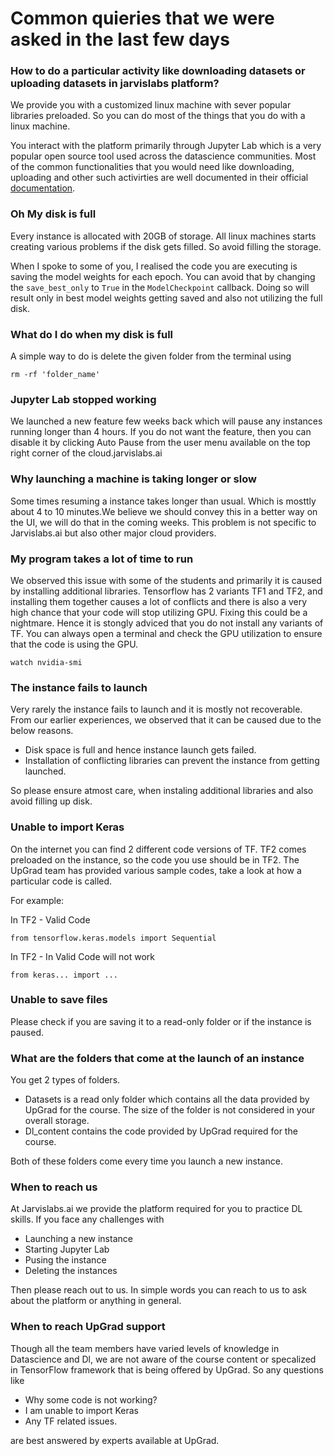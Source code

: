 # Common quieries that we were asked in the last few days

### How to do a particular activity like downloading datasets or uploading datasets in jarvislabs platform?
We provide you with a customized linux machine with sever popular libraries preloaded. So you can do most of the things that you do with a linux machine. 

You interact with the platform primarily through Jupyter Lab which is a very popular open source tool used across the datascience communities. Most of the common functionalities that you would need like downloading, uploading and other such activirties are well documented in their official [documentation](https://jupyterlab.readthedocs.io/en/stable/search.html?q=download&check_keywords=yes&area=default). 

### Oh My disk is full

Every instance is allocated with 20GB of storage. All linux machines starts creating various problems if the disk gets filled. So avoid filling the storage. 

When I spoke to some of you, I realised the code you are executing is saving the model weights for each epoch. You can avoid that by changing the `save_best_only` to `True` in the `ModelCheckpoint` callback. Doing so will result only in best model weights getting saved and also not utilizing the full disk.

### What do I do when my disk is full

A simple way to do is delete the given folder from the terminal using 

```
rm -rf 'folder_name'
```

### Jupyter Lab stopped working

We launched a new feature few weeks back which will pause any instances running longer than 4 hours. If you do not want the feature, then you can disable it by clicking Auto Pause from the user menu available on the top right corner of the cloud.jarvislabs.ai

### Why launching a machine is taking longer or slow

Some times resuming a instance takes longer than usual. Which is mosttly about 4 to 10 minutes.We believe we should convey this in a better way on the UI, we will do that in the coming weeks. This problem is not specific to Jarvislabs.ai but also other major cloud providers.

### My program takes a lot of time to run

We observed this issue with some of the students and primarily it is caused by installing additional libraries. Tensorflow has 2 variants TF1 and TF2, and installing them together causes a lot of conflicts and there is also a very high chance that your code will stop utilizing GPU. Fixing this could be a nightmare. Hence it is stongly adviced that you do not install any variants of TF. You can always open a terminal and check the GPU utilization to ensure that the code is using the GPU.

```
watch nvidia-smi
```

### The instance fails to launch

Very rarely the instance fails to launch and it is mostly not recoverable. From our earlier experiences, we observed that it can be caused due to the below reasons.

- Disk space is full and hence instance launch gets failed.
- Installation of conflicting libraries can prevent the instance from getting launched. 

So please ensure atmost care, when instaling additional libraries and also avoid filling up disk.

### Unable to import Keras

On the internet you can find 2 different code versions of TF. TF2 comes preloaded on the instance, so the code you use should be in TF2. The UpGrad team has provided various sample codes, take a look at how a particular code is called. 

For example:

In TF2 - Valid Code

```
from tensorflow.keras.models import Sequential
```

In TF2 - In Valid Code will not work

```
from keras... import ...
```

### Unable to save files

Please check if you are saving it to a read-only folder or if the instance is paused.

### What are the folders that come at the launch of an instance

You get 2 types of folders. 

- Datasets is a read only folder which contains all the data provided by UpGrad for the course. The size of the folder is not considered in your overall storage. 
- Dl_content contains the code provided by UpGrad required for the course. 

Both of these folders come every time you launch a new instance.

### When to reach us

At Jarvislabs.ai we provide the platform required for you to practice DL skills. If you face any challenges with  

- Launching a new instance
- Starting Jupyter Lab
- Pusing the instance
- Deleting the instances 

Then please reach out to us. In simple words you can reach to us to ask about the platform or anything in general. 

### When to reach UpGrad support

Though all the team members have varied levels of knowledge in Datascience and Dl, we are not aware of the course content or specalized in TensorFlow framework that is being offered by UpGrad. So any questions like 

- Why some code is not working?
- I am unable to import Keras
- Any TF related issues.

are best answered by experts available at UpGrad.

